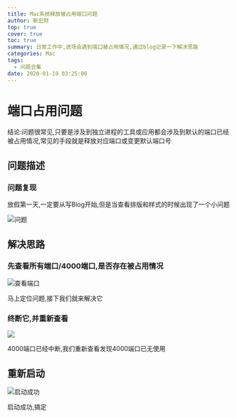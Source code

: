 ```yaml
---
title: Mac系统释放被占用端口问题
author: 靳宏财
top: true
cover: true
toc: true
summary: 日常工作中,进场会遇到端口被占用情况,通过blog记录一下解决思路
categories: Mac
tags:
  - 问题合集
date: 2020-01-19 03:25:00
---
```


# 端口占用问题

结论:问题很常见,只要是涉及到独立进程的工具或应用都会涉及到默认的端口已经被占用情况,常见的手段就是释放对应端口或变更默认端口号

## 问题描述

### 问题复现

放假第一天,一定要从写Blog开始,但是当查看排版和样式的时候出现了一个小问题

![问题](https://lion-heart.online/blog/2020-01-20-080616.png)





## 解决思路

### 先查看所有端口/4000端口,是否存在被占用情况

![查看端口](http://lion-heart.online/blog/2020-01-20-080711.png)

马上定位问题,接下我们就来解决它

### 终断它,并重新查看

![](http://lion-heart.online/blog/2020-01-20-%E9%87%8A%E6%94%BE%E7%AB%AF%E5%8F%A3-%E9%87%8D%E6%96%B0%E6%9F%A5%E7%9C%8B.png)

4000端口已经中断,我们重新查看发现4000端口已无使用

## 重新启动

![启动成功](http://lion-heart.online/blog/2020-01-20-081710.png)

启动成功,搞定



